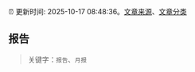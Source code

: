 :alarm_clock: 更新时间: 2025-10-17 08:48:36。[文章来源](/README.md)、[文章分类](/TAGS.md)

## 报告


> 关键字：`报告`、`月报`



